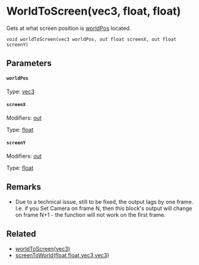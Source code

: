 

# WorldToScreen(vec3, float, float)

Gets at what screen position is [worldPos](#worldPos) located.

```
void worldToScreen(vec3 worldPos, out float screenX, out float screenY)
```

## Parameters

#### `worldPos`
Type: [vec3](/MdDocs/Types/Vec3.md)

#### `screenX`
Modifiers: [out](/MdDocs/Modifiers/Out.md)

Type: [float](/MdDocs/Types/Float.md)

#### `screenY`
Modifiers: [out](/MdDocs/Modifiers/Out.md)

Type: [float](/MdDocs/Types/Float.md)

## Remarks

 - Due to a technical issue, still to be fixed, the output lags by one frame. I.e. if you Set Camera on frame N, then this block's output will change on frame N+1 - the function will not work on the first frame.

## Related

 - [worldToScreen(vec3)](/MdDocs/Functions/Math/WorldToScreen.vec3.md)
 - [screenToWorld(float,float,vec3,vec3)](/MdDocs/Functions/Math/ScreenToWorld.float.float.vec3.vec3.md)


